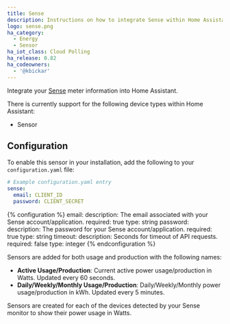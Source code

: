 ```yaml
---
title: Sense
description: Instructions on how to integrate Sense within Home Assistant.
logo: sense.png
ha_category:
  - Energy
  - Sensor
ha_iot_class: Cloud Polling
ha_release: 0.82
ha_codeowners:
  - '@kbickar'
---
```


Integrate your [Sense](https://sense.com) meter information into Home Assistant.

There is currently support for the following device types within Home Assistant:

- Sensor

## Configuration

To enable this sensor in your installation, add the following to your `configuration.yaml` file:

```yaml
# Example configuration.yaml entry
sense:
  email: CLIENT_ID
  password: CLIENT_SECRET
```

{% configuration %}
email:
  description: The email associated with your Sense account/application.
  required: true
  type: string
password:
  description: The password for your Sense account/application.
  required: true
  type: string
timeout:
  description: Seconds for timeout of API requests.
  required: false
  type: integer
{% endconfiguration %}

Sensors are added for both usage and production with the following names:

- **Active Usage/Production**: Current active power usage/production in Watts. Updated every 60 seconds.
- **Daily/Weekly/Monthly Usage/Production**: Daily/Weekly/Monthly power usage/production in kWh. Updated every 5 minutes.

Sensors are created for each of the devices detected by your Sense monitor to show their power usage in Watts.
